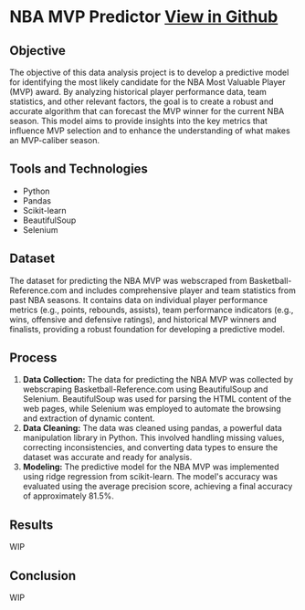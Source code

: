 # NBA MVP Predictor [View in Github](https://github.com/iantavarez/iantavarez.github.io/blob/main/project-nba-mvp-predictor/NBA%20MVP%20Predictor.ipynb)

## Objective
The objective of this data analysis project is to develop a predictive model for identifying the most likely candidate for the NBA Most Valuable Player (MVP) award. By analyzing historical player performance data, team statistics, and other relevant factors, the goal is to create a robust and accurate algorithm that can forecast the MVP winner for the current NBA season. This model aims to provide insights into the key metrics that influence MVP selection and to enhance the understanding of what makes an MVP-caliber season.

## Tools and Technologies 
- Python
- Pandas
- Scikit-learn
- BeautifulSoup
- Selenium

## Dataset
The dataset for predicting the NBA MVP was webscraped from Basketball-Reference.com and includes comprehensive player and team statistics from past NBA seasons. It contains data on individual player performance metrics (e.g., points, rebounds, assists), team performance indicators (e.g., wins, offensive and defensive ratings), and historical MVP winners and finalists, providing a robust foundation for developing a predictive model.

## Process
1. **Data Collection:** The data for predicting the NBA MVP was collected by webscraping Basketball-Reference.com using BeautifulSoup and Selenium. BeautifulSoup was used for parsing the HTML content of the web pages, while Selenium was employed to automate the browsing and extraction of dynamic content.
2. **Data Cleaning:** The data was cleaned using pandas, a powerful data manipulation library in Python. This involved handling missing values, correcting inconsistencies, and converting data types to ensure the dataset was accurate and ready for analysis.
3. **Modeling:** The predictive model for the NBA MVP was implemented using ridge regression from scikit-learn. The model's accuracy was evaluated using the average precision score, achieving a final accuracy of approximately 81.5%.

## Results
WIP

## Conclusion
WIP

